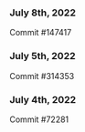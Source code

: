 ### July 8th, 2022

Commit #147417

### July 5th, 2022

Commit #314353


### July 4th, 2022

Commit #72281
